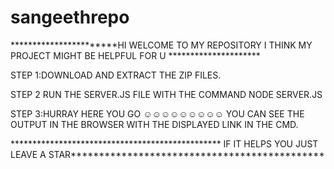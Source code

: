 # sangeethrepo



***********************HI WELCOME TO MY REPOSITORY I THINK MY PROJECT MIGHT BE HELPFUL FOR U *********************


   STEP 1:DOWNLOAD AND EXTRACT THE  ZIP FILES. 
   
   STEP 2 RUN THE SERVER.JS FILE WITH THE COMMAND NODE SERVER.JS 
   
   STEP 3:HURRAY HERE YOU GO ☺☺☺☺☺☺☺☺☺ YOU CAN SEE THE OUTPUT IN THE BROWSER WITH THE DISPLAYED LINK IN THE CMD. 
   


************************************************ IF IT HELPS YOU JUST LEAVE A STAR*********************************************




